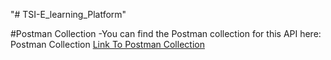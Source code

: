 "# TSI-E_learning_Platform" 

#Postman Collection
-You can find the Postman collection for this API here:
 Postman Collection <a href="https://www.postman.com/famzy077/workspace/joyvinco-website/folder/35371353-83dc43de-11bb-490b-ac15-97bd1ae496cf?action=share&source=copy-link&creator=35371353&ctx=documentation">Link To Postman Collection</a>
